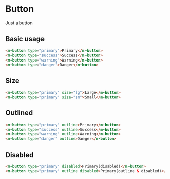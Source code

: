 # Button

Just a button

## Basic usage

<ButtonDemo type='basic' />

```html
<m-button type="primary">Primary</m-button>
<m-button type="success">Success</m-button>
<m-button type="warning">Warning</m-button>
<m-button type="danger">Danger</m-button>
```

## Size

<ButtonDemo type='size' />

```html
<m-button type="primary" size="lg">Large</m-button>
<m-button type="primary" size="sm">Small</m-button>
```

## Outlined

<ButtonDemo type='outline' />

```html
<m-button type="primary" outline>Primary</m-button>
<m-button type="success" outline>Success</m-button>
<m-button type="warning" outline>Warning</m-button>
<m-button type="danger" outline>Danger</m-button>
```

## Disabled

<ButtonDemo type='disabled' />

```html
<m-button type="primary" disabled>Primary(disabled)</m-button>
<m-button type="primary" outline disabled>Primary(outline & disabled)</m-button>
```

